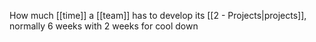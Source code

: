 How much [[time]] a [[team]] has to develop its [[2 - Projects|projects]], normally 6 weeks with 2 weeks for cool down
